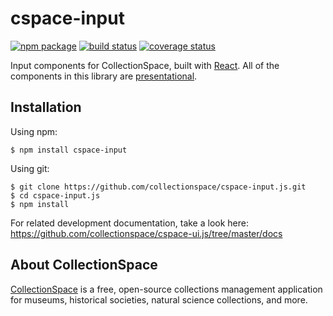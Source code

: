 # cspace-input


[![npm package](https://img.shields.io/npm/v/cspace-input.svg)](https://www.npmjs.com/package/cspace-input)
[![build status](https://travis-ci.org/collectionspace/cspace-input.js.svg?branch=master)](https://travis-ci.org/collectionspace/cspace-input.js)
[![coverage status](https://coveralls.io/repos/github/collectionspace/cspace-input.js/badge.svg?branch=master)](https://coveralls.io/github/collectionspace/cspace-input.js?branch=master)

Input components for CollectionSpace, built with [React](https://facebook.github.io/react/). All of the components in this library are [presentational](https://medium.com/@dan_abramov/smart-and-dumb-components-7ca2f9a7c7d0).

## Installation

Using npm:

```
$ npm install cspace-input
```

Using git:

```
$ git clone https://github.com/collectionspace/cspace-input.js.git
$ cd cspace-input.js
$ npm install
```

For related development documentation, take a look here: https://github.com/collectionspace/cspace-ui.js/tree/master/docs

## About CollectionSpace

[CollectionSpace](http://www.collectionspace.org/) is a free, open-source collections management application for museums, historical societies, natural science collections, and more.
